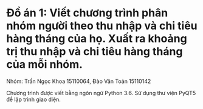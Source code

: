 # Đồ án 1: Viết chương trình phân nhóm người theo thu nhập và chi tiêu hàng tháng của họ. Xuất ra khoảng trị thu nhập và chi tiêu hàng tháng của mỗi nhóm.
Nhóm: Trần Ngọc Khoa 15110064, Đào Văn Toản 15110142

Chương trình được viết bằng ngôn ngữ Python 3.6.
Sử dụng thư viện PyQT5 để lập trình giao diện.
